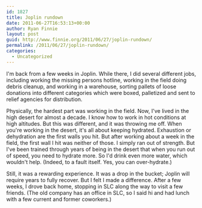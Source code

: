```yaml
---
id: 1827
title: Joplin rundown
date: 2011-06-27T16:53:13+00:00
author: Ryan Finnie
layout: post
guid: http://www.finnie.org/2011/06/27/joplin-rundown/
permalink: /2011/06/27/joplin-rundown/
categories:
  - Uncategorized
---
```

I'm back from a few weeks in Joplin. While there, I did several different jobs, including working the missing persons hotline, working in the field doing debris cleanup, and working in a warehouse, sorting pallets of loose donations into different categories which were boxed, palletized and sent to relief agencies for distribution.

Physically, the hardest part was working in the field. Now, I've lived in the high desert for almost a decade. I know how to work in hot conditions at high altitudes. But this was different, and it was throwing me off. When you're working in the desert, it's all about keeping hydrated. Exhaustion or dehydration are the first walls you hit. But after working about a week in the field, the first wall I hit was neither of those. I simply ran out of strength. But I've been trained through years of being in the desert that when you run out of speed, you need to hydrate more. So I'd drink even more water, which wouldn't help. (Indeed, to a fault itself. Yes, you can over-hydrate.)

Still, it was a rewarding experience. It was a drop in the bucket; Joplin will require years to fully recover. But I felt I made a difference. After a few weeks, I drove back home, stopping in SLC along the way to visit a few friends. (The old company has an office in SLC, so I said hi and had lunch with a few current and former coworkers.)
